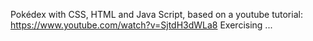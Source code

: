 Pokédex with CSS, HTML and Java Script, based on a youtube tutorial: https://www.youtube.com/watch?v=SjtdH3dWLa8
Exercising ...
